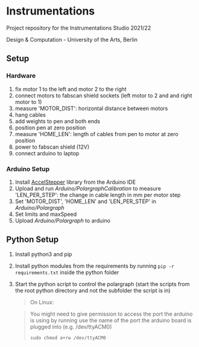 # Instrumentations

Project repository for the Instrumentations Studio 2021/22 

Design & Computation - University of the Arts, Berlin

## Setup

### Hardware
1. fix motor 1 to the left and motor 2 to the right
2. connect motors to fabscan shield sockets (left motor to 2 and and right motor to 1)
3. measure 'MOTOR_DIST': horizontal distance between motors
4. hang cables
5. add weights to pen and both ends
6. position pen at zero position
7. measure 'HOME_LEN': length of cables from pen to motor at zero position 
1. power to fabscan shield (12V)
2. connect arduino to laptop

### Arduino Setup
1. Install [AccelStepper](https://www.arduino.cc/reference/en/libraries/accelstepper/) library from the Arduino IDE
2. Upload and run *Arduino/PolargraphCalibration* to measure 'LEN_PER_STEP': the change in cable length in mm per motor step
3. Set 'MOTOR_DIST', 'HOME_LEN' and 'LEN_PER_STEP' in *Arduino/Polargraph*
4. Set limits and maxSpeed
5. Upload *Arduino/Polargraph* to arduino
   
## Python Setup
1. Install python3 and pip
2. Install python modules from the requirements by running `pip -r requirements.txt` inside the python folder 
3. Start the python script to control the polargraph (start the scripts from the root python directory and not the subfolder the script is in)

    >On Linux:

    >You might need to give permission to access the port the arduino is using by running 
    >use the name of the port the arduino board is plugged into (e.g. /dev/ttyACM0)
    >
    >```
    >sudo chmod a+rw /dev/ttyACM0
    >```





